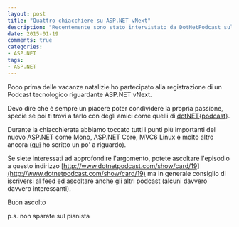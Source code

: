 ```yaml
---
layout: post
title: "Quattro chiacchiere su ASP.NET vNext"
description: "Recentemente sono stato intervistato da DotNetPodcast sul futuro di aspnet vNext"
date: 2015-01-19
comments: true
categories:
- ASP.NET
tags:
- ASP.NET
---
```


Poco prima delle vacanze natalizie ho partecipato alla registrazione di un Podcast tecnologico riguardante ASP.NET vNext.

Devo dire che è sempre un piacere poter condividere la propria passione, specie se poi ti trovi a farlo con degli amici come quelli di [dotNET{podcast}](http://www.dotnetpodcast.com/).

Durante la chiacchierata abbiamo toccato tutti i punti più importanti del nuovo ASP.NET come Mono, ASP.NET Core, MVC6 Linux e molto altro ancora ([qui](http://imperugo.tostring.it/archive/2014/05/23/aspnet-vnext/) ho scritto un po' a riguardo).

Se siete interessati ad approfondire l'argomento, potete ascoltare l'episodio a questo indirizzo [http://www.dotnetpodcast.com/show/card/19](http://www.dotnetpodcast.com/show/card/19) ma in generale consiglio di iscriversi al feed ed ascoltare anche gli altri podcast (alcuni davvero davvero interessanti).

Buon ascolto

p.s. non sparate sul pianista








